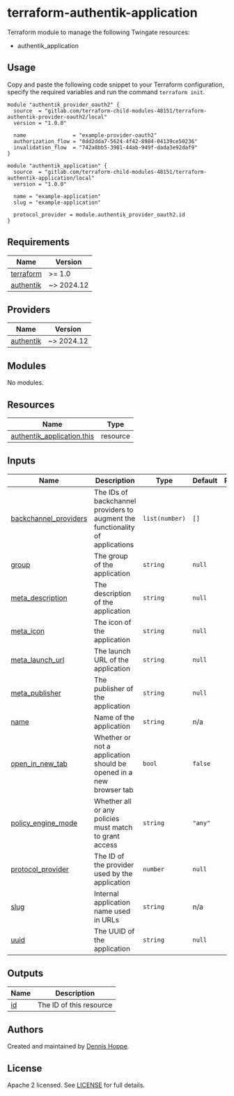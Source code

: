 # terraform-authentik-application

Terraform module to manage the following Twingate resources:

* authentik_application

## Usage

Copy and paste the following code snippet to your Terraform configuration,
specify the required variables and run the command `terraform init`.

```hcl
module "authentik_provider_oauth2" {
  source  = "gitlab.com/terraform-child-modules-48151/terraform-authentik-provider-oauth2/local"
  version = "1.0.0"

  name               = "example-provider-oauth2"
  authorization_flow = "8dd2dda7-5624-4f42-8984-04139ce50236"
  invalidation_flow  = "742a8bb5-3981-44ab-949f-dada3e92daf9"
}

module "authentik_application" {
  source  = "gitlab.com/terraform-child-modules-48151/terraform-authentik-application/local"
  version = "1.0.0"

  name = "example-application"
  slug = "example-application"

  protocol_provider = module.authentik_provider_oauth2.id
}
```

<!-- BEGIN_TF_DOCS -->
## Requirements

| Name | Version |
|------|---------|
| <a name="requirement_terraform"></a> [terraform](#requirement\_terraform) | >= 1.0 |
| <a name="requirement_authentik"></a> [authentik](#requirement\_authentik) | ~> 2024.12 |

## Providers

| Name | Version |
|------|---------|
| <a name="provider_authentik"></a> [authentik](#provider\_authentik) | ~> 2024.12 |

## Modules

No modules.

## Resources

| Name | Type |
|------|------|
| [authentik_application.this](https://registry.terraform.io/providers/goauthentik/authentik/latest/docs/resources/application) | resource |

## Inputs

| Name | Description | Type | Default | Required |
|------|-------------|------|---------|:--------:|
| <a name="input_backchannel_providers"></a> [backchannel\_providers](#input\_backchannel\_providers) | The IDs of backchannel providers to augment the functionality of applications | `list(number)` | `[]` | no |
| <a name="input_group"></a> [group](#input\_group) | The group of the application | `string` | `null` | no |
| <a name="input_meta_description"></a> [meta\_description](#input\_meta\_description) | The description of the application | `string` | `null` | no |
| <a name="input_meta_icon"></a> [meta\_icon](#input\_meta\_icon) | The icon of the application | `string` | `null` | no |
| <a name="input_meta_launch_url"></a> [meta\_launch\_url](#input\_meta\_launch\_url) | The launch URL of the application | `string` | `null` | no |
| <a name="input_meta_publisher"></a> [meta\_publisher](#input\_meta\_publisher) | The publisher of the application | `string` | `null` | no |
| <a name="input_name"></a> [name](#input\_name) | Name of the application | `string` | n/a | yes |
| <a name="input_open_in_new_tab"></a> [open\_in\_new\_tab](#input\_open\_in\_new\_tab) | Whether or not a application should be opened in a new browser tab | `bool` | `false` | no |
| <a name="input_policy_engine_mode"></a> [policy\_engine\_mode](#input\_policy\_engine\_mode) | Whether all or any policies must match to grant access | `string` | `"any"` | no |
| <a name="input_protocol_provider"></a> [protocol\_provider](#input\_protocol\_provider) | The ID of the provider used by the application | `number` | `null` | no |
| <a name="input_slug"></a> [slug](#input\_slug) | Internal application name used in URLs | `string` | n/a | yes |
| <a name="input_uuid"></a> [uuid](#input\_uuid) | The UUID of the application | `string` | `null` | no |

## Outputs

| Name | Description |
|------|-------------|
| <a name="output_id"></a> [id](#output\_id) | The ID of this resource |
<!-- END_TF_DOCS -->

## Authors

Created and maintained by [Dennis Hoppe](https://gitlab.com/dhoppeIT).

## License

Apache 2 licensed. See [LICENSE](LICENSE) for full details.
